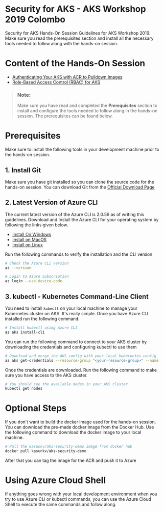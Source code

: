 # Security for AKS - AKS Workshop 2019 Colombo
Security for AKS Hands-On Session Guidelines for AKS Workshop 2019. Make sure you read the prerequisites section and install all the necessary tools needed to follow along with the hands-on session.

# Content of the Hands-On Session

* [Authenticating Your AKS with ACR to Pulldown Images](https://github.com/kasunkv/aks-workshop-security-for-aks/blob/master/guidelines/authenticating-with-acr.md)
* [Role-Based Access Control (RBAC) for AKS](https://github.com/kasunkv/aks-workshop-security-for-aks/blob/master/guidelines/rbac-for-aks.md)

> ### Note:
> Make sure you have read and completed the **Prerequisites** section to install and configure the tools needed to follow along in the hands-on session. The prerequisites can be found below.


# Prerequisites
Make sure to install the following tools in your development machine prior to the hands-on session.

## 1. Install Git
Make sure you have git installed so you can clone the source code for the hands-on session. You can download Git from the [Official Download Page](https://git-scm.com/downloads)

## 2. Latest Version of Azure CLI
The current latest version of the Azure CLI is 2.0.59 as of writing this guidelines. Download and Install the Azure CLI for your operating system by following the links given below.

* [Install On Windows](https://docs.microsoft.com/en-us/cli/azure/install-azure-cli-windows?view=azure-cli-latest)
* [Install on MacOS](https://docs.microsoft.com/en-us/cli/azure/install-azure-cli-macos?view=azure-cli-latest)
* [Install on Linux](https://docs.microsoft.com/en-us/cli/azure/install-azure-cli?view=azure-cli-latest)

Run the following commands to verify the installation and the CLI version
```bash
# Check the Azure CLI version
az --version

# Login to Azure Subscription
az login --use-device-code
```

## 3. kubectl - Kubernetes Command-Line Client
You need to install `kubectl` on your local machine to manage your Kubernetes cluster on AKS. It's really simple. Once you have Azure CLI installed run the following command.

```bash
# Install kubectl using Azure CLI
az aks install-cli
```

You can run the following command to connect to your AKS cluster by downloading the credentials and configuring kubectl to use them

```bash
# Download and merge the AKS config with your local kubernetes config
az aks get-credentials --resource-group "<your-resource-group>" --name "<aks-cluster-name>"
```

Once the credentials are downloaded. Run the following command to make sure you have access to the AKS cluster.

```bash
# You should see the available nodes in your AKS cluster
kubectl get nodes
```


# Optional Steps
If you don't want to build the docker image used for the hands-on session. You can download the pre-made docker image from the Docker Hub. Use the following command to download the docker image to your local machine.

```bash
# Pull the kasunkv/aks-security-demo image from docker hub
docker pull kasunkv/aks-security-demo
```

After that you can tag the image for the ACR and push it to Azure

# Using Azure Cloud Shell
If anything goes wrong with your local development environment when you try to use Azure CLI or kubectl commands, you can use the Azure Cloud Shell to execute the same commands and follow along.